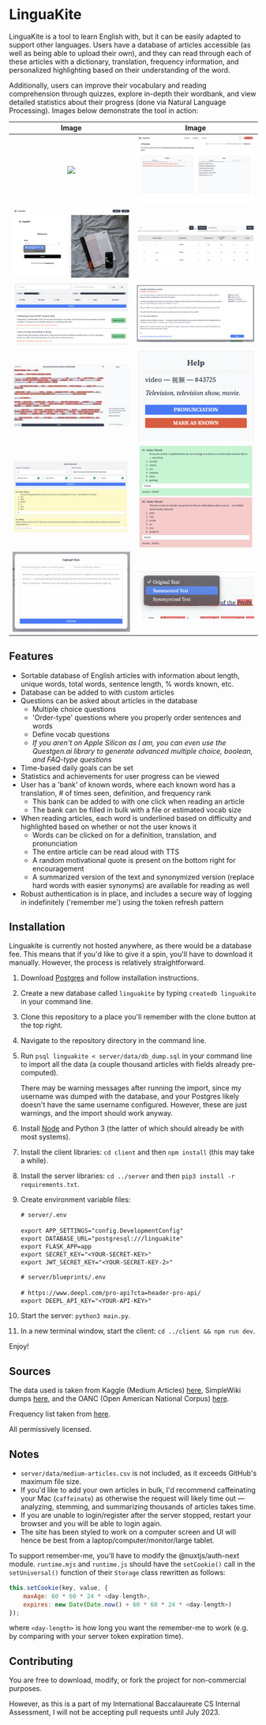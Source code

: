# LinguaKite

LinguaKite is a tool to learn English with, but it can be easily adapted to support other languages. Users have a database of articles accessible (as well as being able to upload their own), and they can read through each of these articles with a dictionary, translation, frequency information, and personalized highlighting based on their understanding of the word.

Additionally, users can improve their vocabulary and reading comprehension through quizzes, explore in-depth their wordbank, and view detailed statistics about their progress (done via Natural Language Processing). Images below demonstrate the tool in action:

Image            |  Image
:-------------------------:|:-------------------------:
![](images/home.png)  |  ![](images/home2.png)
![](images/login.png)  |  ![](images/wordbank.png)
![](images/search.png)  |  ![](images/details.png)
![](images/read.png)  |  ![](images/dictionary.png)
![](images/quiz.png)  |  ![](images/quiz2.png)
![](images/upload.png)  |  ![](images/texttypes.png)

## Features
- Sortable database of English articles with information about length, unique words, total words, sentence length, % words known, etc.
- Database can be added to with custom articles
- Questions can be asked about articles in the database
    - Multiple choice questions
    - 'Order-type' questions where you properly order sentences and words
    - Define vocab questions
    - *If you aren't on Apple Silicon as I am, you can even use the Questgen.ai library to generate advanced multiple choice, boolean, and FAQ-type questions*
- Time-based daily goals can be set
- Statistics and achievements for user progress can be viewed
- User has a 'bank' of known words, where each known word has a translation, # of times seen, definition, and frequency rank 
    - This bank can be added to with one click when reading an article
    - The bank can be filled in bulk with a file or estimated vocab size
- When reading articles, each word is underlined based on difficulty and highlighted based on whether or not the user knows it
    - Words can be clicked on for a definition, translation, and pronunciation
    - The entire article can be read aloud with TTS
    - A random motivational quote is present on the bottom right for encouragement
    - A summarized version of the text and synonymized version (replace hard words with easier synonyms) are available for reading as well
- Robust authentication is in place, and includes a secure way of logging in indefinitely ('remember me') using the token refresh pattern

## Installation

Linguakite is currently not hosted anywhere, as there would be a database fee. This means that if you'd like to give it a spin, you'll have to download it manually. However, the process is relatively straightforward.

1. Download [Postgres](https://postgresapp.com/) and follow installation instructions.
2. Create a new database called `linguakite` by typing `createdb linguakite` in your command line.
3. Clone this repository to a place you'll remember with the clone button at the top right.
4. Navigate to the repository directory in the command line.
5. Run `psql linguakite < server/data/db_dump.sql` in your command line to import all the data (a couple thousand articles with fields already pre-computed). 

    There may be warning messages after running the import, since my username was dumped with the database, and your Postgres likely doesn't have the same username configured. However, these are just warnings, and the import should work anyway.
6. Install [Node](https://nodejs.org/en/download/) and Python 3 (the latter of which should already be with most systems).
7. Install the client libraries: `cd client` and then `npm install` (this may take a while).
8. Install the server libraries: `cd ../server` and then `pip3 install -r requirements.txt`.
9. Create environment variable files:
    ```
    # server/.env

    export APP_SETTINGS="config.DevelopmentConfig"
    export DATABASE_URL="postgresql:///linguakite"
    export FLASK_APP=app
    export SECRET_KEY="<YOUR-SECRET-KEY>"
    export JWT_SECRET_KEY="<YOUR-SECRET-KEY-2>"
    ```

    ```
    # server/blueprints/.env

    # https://www.deepl.com/pro-api?cta=header-pro-api/
    export DEEPL_API_KEY="<YOUR-API-KEY>"
    ```
10. Start the server: `python3 main.py`.
11. In a new terminal window, start the client: `cd ../client && npm run dev`.

Enjoy!


## Sources

The data used is taken from Kaggle (Medium Articles) [here](https://www.kaggle.com/datasets/fabiochiusano/medium-articles), SimpleWiki dumps [here](https://dumps.wikimedia.org/simplewiki/), and the OANC (Open American National Corpus) [here](https://anc.org/data/oanc/download/).

Frequency list taken from [here](https://gist.github.com/h3xx/1976236).

All permissively licensed.

## Notes

- `server/data/medium-articles.csv` is not included, as it exceeds GitHub's maximum file size.
- If you'd like to add your own articles in bulk, I'd recommend caffeinating your Mac (`caffeinate`) as otherwise the request will likely time out — analyzing, stemming, and summarizing thousands of articles takes time.
- If you are unable to login/register after the server stopped, restart your browser and you will be able to login again.
- The site has been styled to work on a computer screen and UI will hence be best from a laptop/computer/monitor/large tablet.

To support remember-me, you'll have to modify the @nuxtjs/auth-next module. `runtime.mjs` and `runtime.js` should have the `setCookie()` call in the `setUniversal()` function of their `Storage` class rewritten as follows:

```js
this.setCookie(key, value, {
    maxAge: 60 * 60 * 24 * <day-length>,
    expires: new Date(Date.now() + 60 * 60 * 24 * <day-length>)
});
```

where `<day-length>` is how long you want the remember-me to work (e.g. by comparing with your server token expiration time).

## Contributing

You are free to download, modify, or fork the project for non-commercial purposes.

However, as this is a part of my International Baccalaureate CS Internal Assessment, I will not be accepting pull requests until July 2023.
